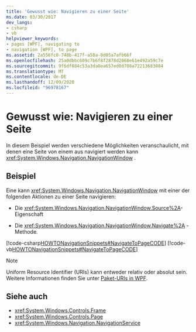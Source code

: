 ```yaml
---
title: 'Gewusst wie: Navigieren zu einer Seite'
ms.date: 03/30/2017
dev_langs:
- csharp
- vb
helpviewer_keywords:
- pages [WPF], navigating to
- navigation [WPF], to page
ms.assetid: 2a556fc0-748b-417f-a58a-0d05a7afb66f
ms.openlocfilehash: 25a0dbbc609c7b6f8f2878d2068e61e492a59c7e
ms.sourcegitcommit: 9f6df084c53a3da0ea657ed0d708a72213683084
ms.translationtype: MT
ms.contentlocale: de-DE
ms.lasthandoff: 12/09/2020
ms.locfileid: "96978167"
---
```

# <a name="how-to-navigate-to-a-page"></a>Gewusst wie: Navigieren zu einer Seite
In diesem Beispiel werden verschiedene Möglichkeiten veranschaulicht, mit denen eine Seite von einem aus navigiert werden kann <xref:System.Windows.Navigation.NavigationWindow> .  
  
## <a name="example"></a>Beispiel  
 Eine kann <xref:System.Windows.Navigation.NavigationWindow> mit einer der folgenden Aktionen zu einer Seite navigieren:  
  
- Die <xref:System.Windows.Navigation.NavigationWindow.Source%2A>-Eigenschaft  
  
- Die <xref:System.Windows.Navigation.NavigationWindow.Navigate%2A> -Methode.  
  
 [!code-csharp[HOWTONavigationSnippets#NavigateToPageCODE](~/samples/snippets/csharp/VS_Snippets_Wpf/HOWTONavigationSnippets/CSharp/MainWindow.xaml.cs#navigatetopagecode)]
 [!code-vb[HOWTONavigationSnippets#NavigateToPageCODE](~/samples/snippets/visualbasic/VS_Snippets_Wpf/HOWTONavigationSnippets/visualbasic/mainwindow.xaml.vb#navigatetopagecode)]  
  
> [!NOTE]
> Uniform Resource Identifier (URIs) kann entweder relativ oder absolut sein. Weitere Informationen finden Sie unter [Paket-URIs in WPF](pack-uris-in-wpf.md).  
  
## <a name="see-also"></a>Siehe auch

- <xref:System.Windows.Controls.Frame>
- <xref:System.Windows.Controls.Page>
- <xref:System.Windows.Navigation.NavigationService>
